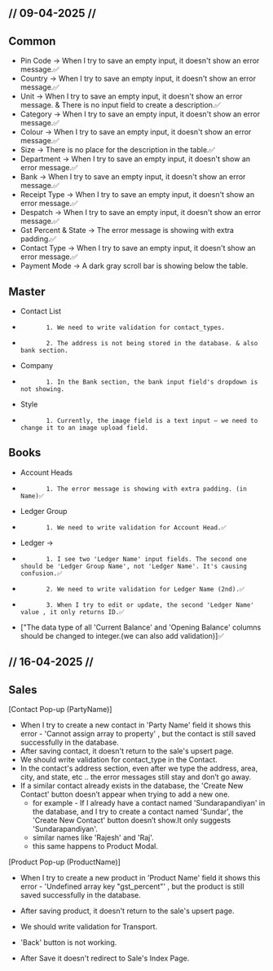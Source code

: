 ## // 09-04-2025 //
## Common
- Pin Code -> When I try to save an empty input, it doesn't show an error message.✅
- Country -> When I try to save an empty input, it doesn't show an error message.✅
- Unit -> When I try to save an empty input, it doesn't show an error message.  &  There is no input field to create a description.✅
- Category -> When I try to save an empty input, it doesn't show an error message.✅
- Colour -> When I try to save an empty input, it doesn't show an error message.✅
- Size -> There is no place for the description in the table.✅
- Department -> When I try to save an empty input, it doesn't show an error message.✅
- Bank -> When I try to save an empty input, it doesn't show an error message.✅
- Receipt Type -> When I try to save an empty input, it doesn't show an error message.✅
- Despatch -> When I try to save an empty input, it doesn't show an error message.✅                                                                                                            
- Gst Percent & State -> The error message is showing with extra padding.✅
- Contact Type -> When I try to save an empty input, it doesn't show an error message.✅
- Payment Mode -> A dark gray scroll bar is showing below the table.


## Master
-  Contact List 
-            1. We need to write validation for contact_types.
-            2. The address is not being stored in the database. & also bank section.
-    Company 
-            1. In the Bank section, the bank input field's dropdown is not showing.
-    Style  
-            1. Currently, the image field is a text input — we need to change it to an image upload field.


## Books 
-    Account Heads
-            1. The error message is showing with extra padding. (in Name)✅
-    Ledger Group 
-            1. We need to write validation for Account Head.✅
-    Ledger -> 
-            1. I see two 'Ledger Name' input fields. The second one should be 'Ledger Group Name', not 'Ledger Name'. It's causing confusion.✅
-            2. We need to write validation for Ledger Name (2nd).✅
-            3. When I try to edit or update, the second 'Ledger Name' value , it only returns ID.✅
- ["The data type of all 'Current Balance' and 'Opening Balance' columns should be changed to integer.(we can also add validation)]✅


## // 16-04-2025 //

## Sales
[Contact Pop-up (PartyName)]
- When I try to create a new contact in 'Party Name' field it shows this error - 'Cannot assign array to property' , but the contact is still saved successfully in the database. 
- After saving contact, it doesn't return to the sale's upsert page.
- We should write validation for contact_type in the Contact. 
- In the contact's address section, even after we type the address, area, city, and state, etc ..  the error messages still stay and don’t go away.
- If a similar contact already exists in the database, the 'Create New Contact' button doesn’t appear when trying to add a new one.
    - for example - If I already have a contact named 'Sundarapandiyan' in the database, and I try to create a contact named 'Sundar', the 'Create New Contact' button doesn’t show.It only suggests 'Sundarapandiyan'.
    - similar names like 'Rajesh' and 'Raj'.
    - this same happens to Product Modal.
  
[Product Pop-up (ProductName)]
- When I try to create a new product in 'Product Name' field it shows this error - 'Undefined array key "gst_percent"' , but the product is still saved successfully in the database. 
- After saving product, it doesn't return to the sale's upsert page.


- We should write validation for Transport.
- 'Back' button is not working.
- After Save it doesn't redirect to Sale's Index Page.

